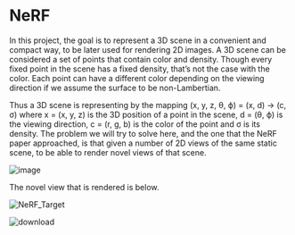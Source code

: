 # NeRF
In this project, the goal is to represent a 3D scene in a convenient and compact way,
to be later used for rendering 2D images. A 3D scene can be considered a set of points that contain
color and density. Though every fixed point in the scene has a fixed density, that’s not the case with
the color. Each point can have a different color depending on the viewing direction if we assume the
surface to be non-Lambertian.

Thus a 3D scene is representing by the mapping (x, y, z, θ, ϕ) = (x, d) → (c, σ) where x = (x, y, z)
is the 3D position of a point in the scene, d = (θ, ϕ) is the viewing direction, c = (r, g, b) is the color
of the point and σ is its density. The problem we will try to solve here, and the one that the NeRF
paper approached, is that given a number of 2D views of the same static scene, to be able to render
novel views of that scene.

![image](https://github.com/adithyakvh/NeRF/assets/42107613/a6735fd7-2d40-4016-868d-a3c074fcf86e)

The novel view that is rendered is below.


![NeRF_Target](https://github.com/adithyakvh/NeRF/assets/42107613/fe04a676-6a6d-4d72-9191-75928a5f23ae)

![download](https://github.com/adithyakvh/NeRF/assets/42107613/99c2a4cf-13a8-4454-be36-17fe0e7166ca)


